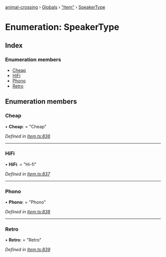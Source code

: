 [animal-crossing](../README.md) › [Globals](../globals.md) › ["Item"](../modules/_item_.md) › [SpeakerType](_item_.speakertype.md)

# Enumeration: SpeakerType

## Index

### Enumeration members

* [Cheap](_item_.speakertype.md#cheap)
* [HiFi](_item_.speakertype.md#hifi)
* [Phono](_item_.speakertype.md#phono)
* [Retro](_item_.speakertype.md#retro)

## Enumeration members

###  Cheap

• **Cheap**: = "Cheap"

*Defined in [Item.ts:836](https://github.com/Norviah/animal-crossing/blob/ac736df/module/types/Item.ts#L836)*

___

###  HiFi

• **HiFi**: = "Hi-fi"

*Defined in [Item.ts:837](https://github.com/Norviah/animal-crossing/blob/ac736df/module/types/Item.ts#L837)*

___

###  Phono

• **Phono**: = "Phono"

*Defined in [Item.ts:838](https://github.com/Norviah/animal-crossing/blob/ac736df/module/types/Item.ts#L838)*

___

###  Retro

• **Retro**: = "Retro"

*Defined in [Item.ts:839](https://github.com/Norviah/animal-crossing/blob/ac736df/module/types/Item.ts#L839)*
